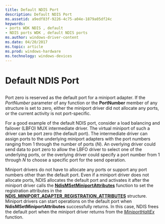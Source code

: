 ```yaml
---
title: Default NDIS Port
description: Default NDIS Port
ms.assetid: a9edf83f-9226-4c75-a04e-1879a05df24c
keywords:
- ports WDK NDIS , default
- NDIS ports WDK , default NDIS ports
ms.author: windows-driver-content
ms.date: 04/20/2017
ms.topic: article
ms.prod: windows-hardware
ms.technology: windows-devices
---
```


# Default NDIS Port


## <a href="" id="ddk-default-ndis-port-ng"></a>


Port zero is reserved as the default port for a miniport adapter. If the *PortNumber* parameter of any function or the **PortNumber** member of any structure is set to zero, either the miniport driver did not allocate any ports, or the current activity is not port-specific.

For a good example of the default NDIS port, consider a load balancing and failover (LBFO) MUX intermediate driver. The virtual miniport of such a driver can be port zero (the default port). The intermediate driver can assign ports to the underlying miniport adapters with the port numbers ranging from 1 through the number of ports (*N*). An overlying driver could send data to port zero to allow the LBFO driver to select one of the underlying ports, or the overlying driver could specify a port number from 1 through *N* to choose a specific port for the send operation.

Miniport drivers do not have to allocate any ports or support any port numbers other than the default port. Even if a miniport driver does not allocate ports, NDIS allocates the default port and activates it after the miniport driver calls the [**NdisMSetMiniportAttributes**](https://msdn.microsoft.com/library/windows/hardware/ff563672) function to set the registration attributes in the [**NDIS\_MINIPORT\_ADAPTER\_REGISTRATION\_ATTRIBUTES**](https://msdn.microsoft.com/library/windows/hardware/ff565934) structure. Miniport drivers can start operations on the default port when **NdisMSetMiniportAttributes** successfully returns. In this case, NDIS frees the default port when the miniport driver returns from the [*MiniportHaltEx*](https://msdn.microsoft.com/library/windows/hardware/ff559388) function.

 

 






